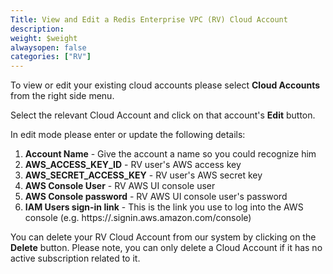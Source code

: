 ```yaml
---
Title: View and Edit a Redis Enterprise VPC (RV) Cloud Account
description: 
weight: $weight
alwaysopen: false
categories: ["RV"]
---
```

To view or edit your existing cloud accounts please select **Cloud
Accounts** from the right side menu.

Select the relevant Cloud Account and click on that account's **Edit**
button.

In edit mode please enter or update the following details:

1. **Account Name** - Give the account a name so you could recognize
    him
1. **AWS_ACCESS_KEY_ID** - RV user's AWS access key
1. **AWS_SECRET_ACCESS_KEY** - RV user's AWS secret key
1. **AWS Console User** - RV AWS UI console user
1. **AWS Console password** - RV AWS UI console user's password
1. **IAM Users sign-in link** - This is the link you use to log into
    the AWS console (e.g.
    https://<YOUR-ACCOUNT-ID-WITHOUT-HYPHENS>.signin.aws.amazon.com/console)

You can delete your RV Cloud Account from our system by clicking on the
**Delete** button. Please note, you can only delete a Cloud Account if
it has no active subscription related to it.
